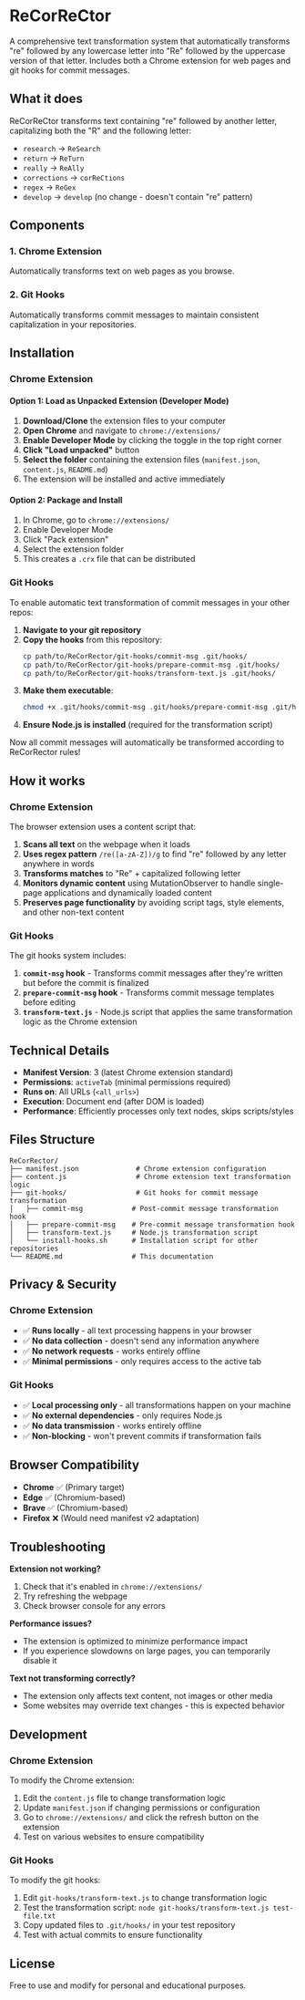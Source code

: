 # ReCorReCtor

A comprehensive text transformation system that automatically transforms "re" followed by any lowercase letter into "Re" followed by the uppercase version of that letter. Includes both a Chrome extension for web pages and git hooks for commit messages.

## What it does

ReCorReCtor transforms text containing "re" followed by another letter, capitalizing both the "R" and the following letter:

- `research` → `ReSearch`
- `return` → `ReTurn`
- `really` → `ReAlly`
- `corrections` → `corReCtions`
- `regex` → `ReGex`
- `develop` → `develop` (no change - doesn't contain "re" pattern)

## Components

### 1. Chrome Extension
Automatically transforms text on web pages as you browse.

### 2. Git Hooks
Automatically transforms commit messages to maintain consistent capitalization in your repositories.

## Installation

### Chrome Extension

#### Option 1: Load as Unpacked Extension (Developer Mode)

1. **Download/Clone** the extension files to your computer
2. **Open Chrome** and navigate to `chrome://extensions/`
3. **Enable Developer Mode** by clicking the toggle in the top right corner
4. **Click "Load unpacked"** button
5. **Select the folder** containing the extension files (`manifest.json`, `content.js`, `README.md`)
6. The extension will be installed and active immediately

#### Option 2: Package and Install

1. In Chrome, go to `chrome://extensions/`
2. Enable Developer Mode
3. Click "Pack extension"
4. Select the extension folder
5. This creates a `.crx` file that can be distributed

### Git Hooks

To enable automatic text transformation of commit messages in your other repos:

1. **Navigate to your git repository**
2. **Copy the hooks** from this repository:
   ```bash
   cp path/to/ReCorRector/git-hooks/commit-msg .git/hooks/
   cp path/to/ReCorRector/git-hooks/prepare-commit-msg .git/hooks/
   cp path/to/ReCorRector/git-hooks/transform-text.js .git/hooks/
   ```
3. **Make them executable**:
   ```bash
   chmod +x .git/hooks/commit-msg .git/hooks/prepare-commit-msg .git/hooks/transform-text.js
   ```
4. **Ensure Node.js is installed** (required for the transformation script)

Now all commit messages will automatically be transformed according to ReCorRector rules!

## How it works

### Chrome Extension

The browser extension uses a content script that:

1. **Scans all text** on the webpage when it loads
2. **Uses regex pattern** `/re([a-zA-Z])/g` to find "re" followed by any letter anywhere in words
3. **Transforms matches** to "Re" + capitalized following letter
4. **Monitors dynamic content** using MutationObserver to handle single-page applications and dynamically loaded content
5. **Preserves page functionality** by avoiding script tags, style elements, and other non-text content

### Git Hooks

The git hooks system includes:

1. **`commit-msg` hook** - Transforms commit messages after they're written but before the commit is finalized
2. **`prepare-commit-msg` hook** - Transforms commit message templates before editing
3. **`transform-text.js`** - Node.js script that applies the same transformation logic as the Chrome extension

## Technical Details

- **Manifest Version**: 3 (latest Chrome extension standard)
- **Permissions**: `activeTab` (minimal permissions required)
- **Runs on**: All URLs (`<all_urls>`)
- **Execution**: Document end (after DOM is loaded)
- **Performance**: Efficiently processes only text nodes, skips scripts/styles

## Files Structure

```
ReCorRector/
├── manifest.json              # Chrome extension configuration
├── content.js                 # Chrome extension text transformation logic
├── git-hooks/                 # Git hooks for commit message transformation
│   ├── commit-msg            # Post-commit message transformation hook
│   ├── prepare-commit-msg    # Pre-commit message transformation hook
│   ├── transform-text.js     # Node.js transformation script
│   └── install-hooks.sh      # Installation script for other repositories
└── README.md                 # This documentation
```

## Privacy & Security

### Chrome Extension

- ✅ **Runs locally** - all text processing happens in your browser
- ✅ **No data collection** - doesn't send any information anywhere
- ✅ **No network requests** - works entirely offline
- ✅ **Minimal permissions** - only requires access to the active tab

### Git Hooks

- ✅ **Local processing only** - all transformations happen on your machine
- ✅ **No external dependencies** - only requires Node.js
- ✅ **No data transmission** - works entirely offline
- ✅ **Non-blocking** - won't prevent commits if transformation fails

## Browser Compatibility

- **Chrome** ✅ (Primary target)
- **Edge** ✅ (Chromium-based)
- **Brave** ✅ (Chromium-based)
- **Firefox** ❌ (Would need manifest v2 adaptation)

## Troubleshooting

**Extension not working?**

1. Check that it's enabled in `chrome://extensions/`
2. Try refreshing the webpage
3. Check browser console for any errors

**Performance issues?**

- The extension is optimized to minimize performance impact
- If you experience slowdowns on large pages, you can temporarily disable it

**Text not transforming correctly?**

- The extension only affects text content, not images or other media
- Some websites may override text changes - this is expected behavior

## Development

### Chrome Extension

To modify the Chrome extension:

1. Edit the `content.js` file to change transformation logic
2. Update `manifest.json` if changing permissions or configuration
3. Go to `chrome://extensions/` and click the refresh button on the extension
4. Test on various websites to ensure compatibility

### Git Hooks

To modify the git hooks:

1. Edit `git-hooks/transform-text.js` to change transformation logic
2. Test the transformation script: `node git-hooks/transform-text.js test-file.txt`
3. Copy updated files to `.git/hooks/` in your test repository
4. Test with actual commits to ensure functionality

## License

Free to use and modify for personal and educational purposes.
